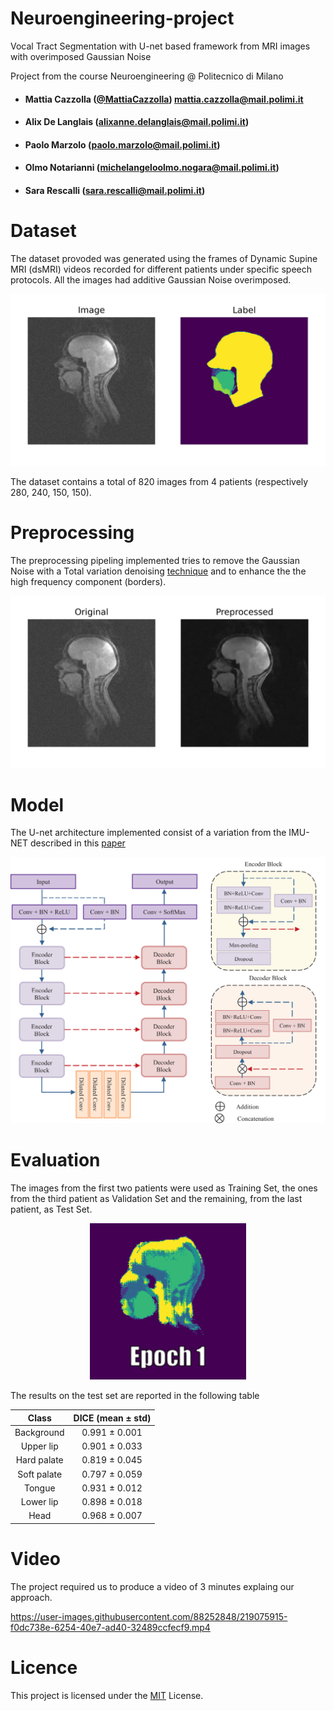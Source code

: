 # Neuroengineering-project
Vocal Tract Segmentation with U-net based framework from MRI images with overimposed Gaussian Noise

Project from the course Neuroengineering @ Politecnico di Milano 
- ####  Mattia Cazzolla  ([@MattiaCazzolla](https://github.com/MattiaCazzolla)) mattia.cazzolla@mail.polimi.it
- ####  Alix De Langlais (alixanne.delanglais@mail.polimi.it)
- ####  Paolo Marzolo (paolo.marzolo@mail.polimi.it)
- ####  Olmo Notarianni (michelangeloolmo.nogara@mail.polimi.it)
- ####  Sara Rescalli (sara.rescalli@mail.polimi.it)

# Dataset
The dataset provoded was generated using the frames of Dynamic Supine MRI (dsMRI) videos recorded for different patients under specific speech protocols.
All the images had additive Gaussian Noise overimposed.


<p align="center">
<img src="/imgs/lll.jpeg" alt="" width="700"/>
</p>

The dataset contains a total of 820 images from 4 patients (respectively 280, 240, 150, 150).

# Preprocessing
The preprocessing pipeling implemented tries to remove the Gaussian Noise with a Total variation denoising [technique](https://www.sciencedirect.com/science/article/abs/pii/016727899290242F?via%3Dihub) and to enhance the the high frequency component (borders).


<p align="center">
<img src="/imgs/preprocessing.jpeg" alt="" width="700"/>
</p>

# Model
The U-net architecture implemented consist of a variation from the IMU-NET described in this [paper](https://www.sciencedirect.com/science/article/abs/pii/S0169260721000201?via%3Dihub)

<p align="center">
<img src="/imgs/unet.jpg" alt="" width="600"/>
</p>

# Evaluation
The images from the first two patients were used as Training Set, the ones from the third patient as Validation Set and the remaining, from the last patient, as Test Set. 

<p align="center">
<img src="/imgs/training.gif" alt="" width="250"/>
</p>

The results on the test set are reported in the following table

<div align="center">

| Class | DICE (mean $\pm$ std) | 
|:-----------:|:----------------------:|
| Background | 0.991  $\pm$ 0.001 |
| Upper lip | 0.901  $\pm$ 0.033 |
| Hard palate | 0.819  $\pm$ 0.045 |
| Soft palate | 0.797  $\pm$ 0.059 |
| Tongue | 0.931  $\pm$ 0.012 |
| Lower lip | 0.898  $\pm$ 0.018 |
| Head | 0.968  $\pm$ 0.007 |

  
</div>

# Video
The project required us to produce a video of 3 minutes explaing our approach. 

https://user-images.githubusercontent.com/88252848/219075915-f0dc738e-6254-40e7-ad40-32489ccfecf9.mp4

# Licence
This project is licensed under the [MIT](LICENSE) License.
